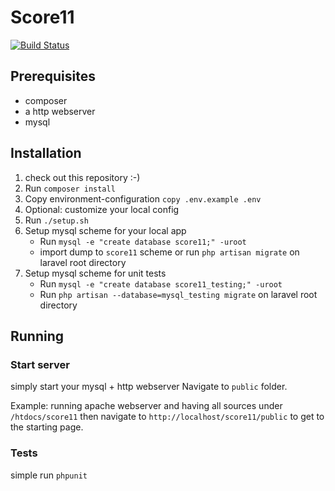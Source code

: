 # Score11
[![Build Status](https://travis-ci.org/Score11/score11-rest.svg?branch=master)](https://travis-ci.org/Score11/score11-rest)

## Prerequisites
- composer
- a http webserver
- mysql

## Installation
1. check out this repository :-)
2. Run `composer install`
3. Copy environment-configuration `copy .env.example .env`
4. Optional: customize your local config
5. Run `./setup.sh`
6. Setup mysql scheme for your local app
    - Run `mysql -e "create database score11;" -uroot`
    - import dump to `score11` scheme or run `php artisan migrate` on laravel root directory
7. Setup mysql scheme for unit tests
    - Run `mysql -e "create database score11_testing;" -uroot`
    - Run `php artisan --database=mysql_testing migrate` on laravel root directory

## Running
### Start server
simply start your mysql + http webserver
Navigate to `public` folder.

Example: running apache webserver and having all sources under `/htdocs/score11` then navigate to `http://localhost/score11/public` to get to the starting page.

### Tests
simple run `phpunit`
